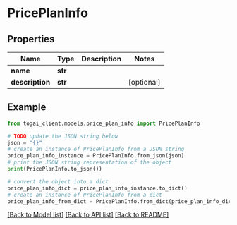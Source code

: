 # PricePlanInfo


## Properties

Name | Type | Description | Notes
------------ | ------------- | ------------- | -------------
**name** | **str** |  | 
**description** | **str** |  | [optional] 

## Example

```python
from togai_client.models.price_plan_info import PricePlanInfo

# TODO update the JSON string below
json = "{}"
# create an instance of PricePlanInfo from a JSON string
price_plan_info_instance = PricePlanInfo.from_json(json)
# print the JSON string representation of the object
print(PricePlanInfo.to_json())

# convert the object into a dict
price_plan_info_dict = price_plan_info_instance.to_dict()
# create an instance of PricePlanInfo from a dict
price_plan_info_from_dict = PricePlanInfo.from_dict(price_plan_info_dict)
```
[[Back to Model list]](../README.md#documentation-for-models) [[Back to API list]](../README.md#documentation-for-api-endpoints) [[Back to README]](../README.md)


